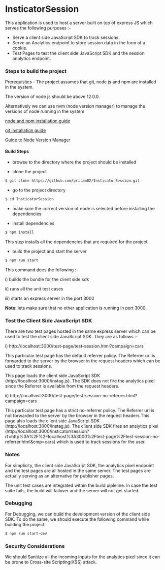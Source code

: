 # InsticatorSession

This application is used to host a server built on top of express JS which serves the following purposes :-
* Serve a client side JavaScript SDK to track sessions.
* Serve an Analytics endpoint to store session data in the form of a cookie.
* Test Pages to test the client side JavaScript SDK and the session analytics endpoint.


### Steps to build the project

Prerequisites - The project assumes that git, node js and npm are installed in the system.

The version of node js should be above 12.0.0.

Alternatively we can use nvm (node version manager) to manage the versions of node running in the system.

[node and npm installation guide](https://docs.npmjs.com/downloading-and-installing-node-js-and-npm)

[git installation guide](https://git-scm.com/book/en/v2/Getting-Started-Installing-Git)

[Guide to Node Version Manager](https://www.keycdn.com/blog/node-version-manager)


#### Build Steps
* browse to the directory where the project should be installed

* clone the project

```sh
$ git clone https://github.com/pritam02/InsticatorSession.git
```

* go to the project directory

```sh
$ cd InsticatorSession
```
* make sure the correct version of node is selected before installing the dependencies 

* install dependencies

```sh
$ npm install
```
This step installs all the dependencies that are required for the project

* build the project and start the server

```sh
$ npm run start
```

This command does the following :-

i) builds the bundle for the client side sdk

ii) runs all the unit test cases 

iii) starts an express server in the port 3000

**Note**: lets make sure that no other application is running in port 3000.


### Test the Client Side JavaScript SDK

There are two test pages hosted in the same express server which can be used to test the client side JavaScript SDK.
They are as follows :-

i) http://localhost:3000/test-page/test-session.html?campaign=cars

This particular test page has the default referrer policy. The Referrer url is forwarded to the server 
by the browser in the request headers which can be used to track sessions. 

This page loads the client side JavaScript SDK (http://localhost:3000/instag.js). The SDK does not fire the analytics pixel
since the Referrer is available from the request headers.


ii) http://localhost:3000/test-page/test-session-no-referrer.html?campaign=cars

This particular test page has a strict no-referrer policy. The Referrer url is not forwarded to the server 
by the browser in the request headers.This page also loads the client side JavaScript SDK (http://localhost:3000/instag.js). 
The client side SDK fires an analytics pixel (http://localhost:3000/insticator/session?rf=http%3A%2F%2Flocalhost%3A3000%2Ftest-page%2Ftest-session-no-referrer.html&cmp=cars)
which is used to track sessions for the user.

### Notes

For simplicity, the client side JavaScript SDK, the analytics pixel endpoint and the test pages
are all hosted in the same server. The test pages are actually serving as an alternative for publisher pages.

The unit test cases are integrated within the build pipleline. In case the test suite fails,
the build will failover and the server will not get started.

### Debugging

For Debugging, we can build the development version of the client side SDK. To do the same,
we should execute the following command while building the project.

```sh
$ npm run start-dev
```

### Security Considerations

We should Sanitize all the incoming inputs for the analytics pixel since it can be prone to Cross-site Scripting(XSS) attack.

